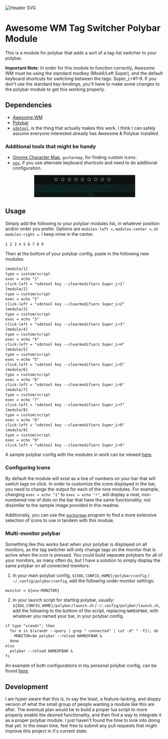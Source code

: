 ![Header SVG](https://makccr.github.io/images/github-header.svg)

# Awesome WM Tag Switcher Polybar Module
This is a module for polybar that adds a sort of a tag-list switcher to your polybar.

**Important Note**: In order for this module to function correctly, Awesome WM must be using the standard modkey (Mod4/Left Super), and the default keyboard shortcuts for switching between the tags: Super_L+#1-9. If you don't use the standard key-bindings, you'll have to make some changes to the polybar module to get this working properly.

## Dependencies
* [Awesome WM](https://github.com/awesomeWM/awesome)
* [Polybar](https://github.com/polybar/polybar)
* [``xdotool``](https://github.com/jordansissel/xdotool), is the thing that actually makes this work. I think I can safely assume everyone interested already has Awesome & Polybar installed.

### Additional tools that might be handy
* [Gnome Character Map](https://wiki.gnome.org/action/show/Apps/Gucharmap?action=show&redirect=Gucharmap), ``gucharmap``, for finding custom icons.
* [``xev``](https://www.commandlinux.com/man-page/man1/xev.1.html), if you use alternate keyboard shortcuts and need to do additional configuration.

<p align="center">
<img src="https://raw.githubusercontent.com/makccr/awmp/main/shot.png">
</p>

## Usage
Simply add the following to your polybar modules list, in whatever position and/or order you prefer. Options are ``modules-left =``, ``modules-center =``, or ``modules-right =``. I keep mine in the center.

``1 2 3 4 5 6 7 8 9``

Then at the bottom of your polybar config, paste in the following new modules:
```
[module/1]
type = custom/script
exec = echo "1"
click-left = "xdotool key --clearmodifiers Super_L+1"
[module/2]
type = custom/script
exec = echo "2"
click-left = "xdotool key --clearmodifiers Super_L+2"
[module/3]
type = custom/script
exec = echo "3"
click-left = "xdotool key --clearmodifiers Super_L+3"
[module/4]
type = custom/script
exec = echo "4"
click-left = "xdotool key --clearmodifiers Super_L+4"
[module/5]
type = custom/script
exec = echo "5"
click-left = "xdotool key --clearmodifiers Super_L+5"
[module/6]
type = custom/script
exec = echo "6"
click-left = "xdotool key --clearmodifiers Super_L+6"
[module/7]
type = custom/script
exec = echo "7"
click-left = "xdotool key --clearmodifiers Super_L+7"
[module/8]
type = custom/script
exec = echo "8"
click-left = "xdotool key --clearmodifiers Super_L+8"
[module/9]
type = custom/script
exec = echo "9"
click-left = "xdotool key --clearmodifiers Super_L+9"
```
A sample polybar config with the modules in work can be viewed [here](https://github.com/makccr/dot/blob/bc16321907a06fcfcbec530cea4956945ed90ad2/.config/polybar/config).

### Configuring Icons
By default the module will exist as a line of numbers on your bar that will switch tags on click. In order to customize the icons displayed in the bar, you need to change the output for each of the nine modules. For example, changing ``exec = echo "1"`` to ``exec = echo "•"``, will display a neat, non-numbered row of dots on the bar that have the same functionality; not dissimilar to the sample image provided in this readme.

Additionally, you can use the [``gucharmap``](https://wiki.gnome.org/action/show/Apps/Gucharmap?action=show&redirect=Gucharmap) program to find a more extensive selection of icons to use in tandem with this module.

### Multi-monitor polybar
Something like this works best when your polybar is displayed on all monitors, as the tag switcher will only change tags on the monitor that is active when the icon is pressed. You could build separate polybars for all of your monitors, as many often do, but I have a solution to simply display the same polybar on all connected monitors:

1. In your main polybar config, ``${XDG_CONFIG_HOME}/polybar/config`` / ``~/.config/polybar/config``, add the following under monitor settings:
```
monitor = ${env:MONITOR}
```

2. In your launch script for starting polybar, usually: ``${XDG_CONFIG_HOME}/polybar/launch.sh`` / ``~/.config/polybar/launch.sh``, add the following to the bottom of the script, replacing ``NAMEOFBAR``, with whatever you named your bar, in your polybar config.

```
if type "xrandr"; then
  for m in $(xrandr --query | grep " connected" | cut -d" " -f1); do
    MONITOR=$m polybar --reload NAMEOFBAR &
  done
else
  polybar --reload NAMEOFBAR &
fi
```

An example of both configurations in my personal polybar config, can be found [here](https://github.com/makccr/dot/tree/5407f540280be4bed3bc2a542b541ca6e20f7df4/.config/polybar).

## Development
I am hyper aware that this is, to say the least, a feature-lacking, and sloppy version of what the small group of people wanting a module like this are after. The eventual plan would be to build a proper lua script to more properly enable the desired functionality, and then find a way to integrate it as a proper polybar module. I just haven't found the time to look into doing that yet.  In the mean time, feel free to submit any pull requests that might improve this project in it's current state.
